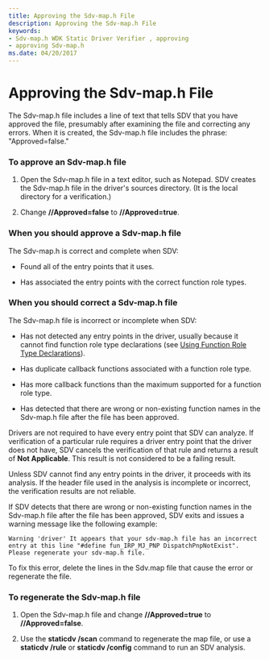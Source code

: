 ```yaml
---
title: Approving the Sdv-map.h File
description: Approving the Sdv-map.h File
keywords:
- Sdv-map.h WDK Static Driver Verifier , approving
- approving Sdv-map.h
ms.date: 04/20/2017
---
```


# Approving the Sdv-map.h File


The Sdv-map.h file includes a line of text that tells SDV that you have approved the file, presumably after examining the file and correcting any errors. When it is created, the Sdv-map.h file includes the phrase: "Approved=false."

### <span id="to_approve_an_sdv_map_h_file"></span><span id="TO_APPROVE_AN_SDV_MAP_H_FILE"></span>To approve an Sdv-map.h file

1.  Open the Sdv-map.h file in a text editor, such as Notepad. SDV creates the Sdv-map.h file in the driver's sources directory. (It is the local directory for a verification.)

2.  Change **//Approved=false** to **//Approved=true**.

### <span id="when_you_should_approve_a_sdv_map_h_file"></span><span id="WHEN_YOU_SHOULD_APPROVE_A_SDV_MAP_H_FILE"></span>When you should approve a Sdv-map.h file

The Sdv-map.h is correct and complete when SDV:

-   Found all of the entry points that it uses.

-   Has associated the entry points with the correct function role types.

### <span id="when_you_should_correct_a_sdv_map_h_file"></span><span id="WHEN_YOU_SHOULD_CORRECT_A_SDV_MAP_H_FILE"></span>When you should correct a Sdv-map.h file

The Sdv-map.h file is incorrect or incomplete when SDV:

-   Has not detected any entry points in the driver, usually because it cannot find function role type declarations (see [Using Function Role Type Declarations](using-function-role-type-declarations.md)).

-   Has duplicate callback functions associated with a function role type.

-   Has more callback functions than the maximum supported for a function role type.

-   Has detected that there are wrong or non-existing function names in the Sdv-map.h file after the file has been approved.

Drivers are not required to have every entry point that SDV can analyze. If verification of a particular rule requires a driver entry point that the driver does not have, SDV cancels the verification of that rule and returns a result of **Not Applicable**. This result is not considered to be a failing result.

Unless SDV cannot find any entry points in the driver, it proceeds with its analysis. If the header file used in the analysis is incomplete or incorrect, the verification results are not reliable.

If SDV detects that there are wrong or non-existing function names in the Sdv-map.h file after the file has been approved, SDV exits and issues a warning message like the following example:

```
Warning 'driver' It appears that your sdv-map.h file has an incorrect entry at this line "#define fun_IRP_MJ_PNP DispatchPnpNotExist". Please regenerate your sdv-map.h file.
```

To fix this error, delete the lines in the Sdv.map file that cause the error or regenerate the file.

### <span id="to_regenerate_the_sdv_map_h_file"></span><span id="TO_REGENERATE_THE_SDV_MAP_H_FILE"></span>To regenerate the Sdv-map.h file

1.  Open the Sdv-map.h file and change **//Approved=true** to **//Approved=false**.

2.  Use the **staticdv /scan** command to regenerate the map file, or use a **staticdv /rule** or **staticdv /config** command to run an SDV analysis.

